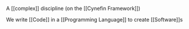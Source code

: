 A [[complex]] discipline (on the [[Cynefin Framework]])

We write [[Code]] in a [[Programming Language]] to create [[Software]]s
